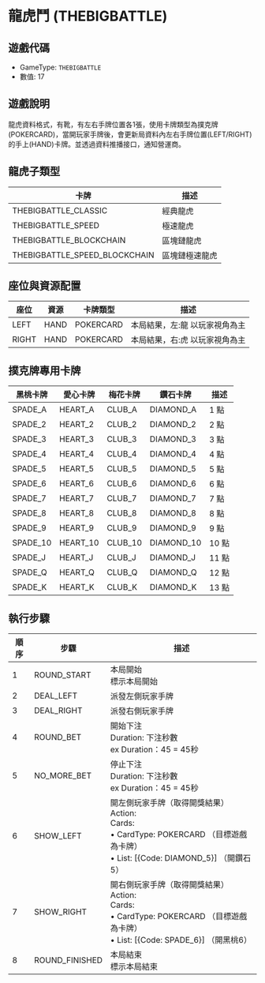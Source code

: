 <!-- markdownlint-disable MD033 -->
# 龍虎鬥 (THEBIGBATTLE)

## 遊戲代碼

- GameType: `THEBIGBATTLE`
- 數值: 17

## 遊戲說明

龍虎資料格式，有靴，有左右手牌位置各1張，使用卡牌類型為撲克牌(POKERCARD)，當開玩家手牌後，會更新局資料內左右手牌位置(LEFT/RIGHT)的手上(HAND)卡牌。並透過資料推播接口，通知營運商。

## 龍虎子類型

| 卡牌 | 描述 |
|------|------|
| THEBIGBATTLE_CLASSIC | 經典龍虎 |
| THEBIGBATTLE_SPEED | 極速龍虎 |
| THEBIGBATTLE_BLOCKCHAIN | 區塊鏈龍虎 |
| THEBIGBATTLE_SPEED_BLOCKCHAIN | 區塊鏈極速龍虎 |

## 座位與資源配置

| 座位 | 資源 | 卡牌類型 | 描述 |
|------|------|----------|------|
| LEFT | HAND | POKERCARD | 本局結果，左:龍 以玩家視角為主 |
| RIGHT | HAND | POKERCARD | 本局結果，右:虎 以玩家視角為主 |

## 撲克牌專用卡牌

| 黑桃卡牌 | 愛心卡牌 | 梅花卡牌 | 鑽石卡牌 | 描述 |
|----------|----------|----------|----------|------|
| SPADE_A | HEART_A | CLUB_A | DIAMOND_A | 1 點 |
| SPADE_2 | HEART_2 | CLUB_2 | DIAMOND_2 | 2 點 |
| SPADE_3 | HEART_3 | CLUB_3 | DIAMOND_3 | 3 點 |
| SPADE_4 | HEART_4 | CLUB_4 | DIAMOND_4 | 4 點 |
| SPADE_5 | HEART_5 | CLUB_5 | DIAMOND_5 | 5 點 |
| SPADE_6 | HEART_6 | CLUB_6 | DIAMOND_6 | 6 點 |
| SPADE_7 | HEART_7 | CLUB_7 | DIAMOND_7 | 7 點 |
| SPADE_8 | HEART_8 | CLUB_8 | DIAMOND_8 | 8 點 |
| SPADE_9 | HEART_9 | CLUB_9 | DIAMOND_9 | 9 點 |
| SPADE_10 | HEART_10 | CLUB_10 | DIAMOND_10 | 10 點 |
| SPADE_J | HEART_J | CLUB_J | DIAMOND_J | 11 點 |
| SPADE_Q | HEART_Q | CLUB_Q | DIAMOND_Q | 12 點 |
| SPADE_K | HEART_K | CLUB_K | DIAMOND_K | 13 點 |

## 執行步驟

| 順序 | 步驟 | 描述 |
|------|------|------|
| 1 | ROUND_START | 本局開始<br/>標示本局開始 |
| 2 | DEAL_LEFT | 派發左側玩家手牌 |
| 3 | DEAL_RIGHT | 派發右側玩家手牌 |
| 4 | ROUND_BET | 開始下注<br/>Duration: 下注秒數<br/>ex Duration：45 = 45秒 |
| 5 | NO_MORE_BET | 停止下注<br/>Duration: 下注秒數<br/>ex Duration：45 = 45秒 |
| 6 | SHOW_LEFT | 開左側玩家手牌（取得開獎結果）<br/>Action:<br/>Cards:<br/>• CardType: POKERCARD （目標遊戲為卡牌）<br/>• List: [&#123;Code: DIAMOND_5&#125;] （開鑽石5） |
| 7 | SHOW_RIGHT | 開右側玩家手牌（取得開獎結果）<br/>Action:<br/>Cards:<br/>• CardType: POKERCARD （目標遊戲為卡牌）<br/>• List: [&#123;Code: SPADE_6&#125;] （開黑桃6） |
| 8 | ROUND_FINISHED | 本局結束<br/>標示本局結束 |
